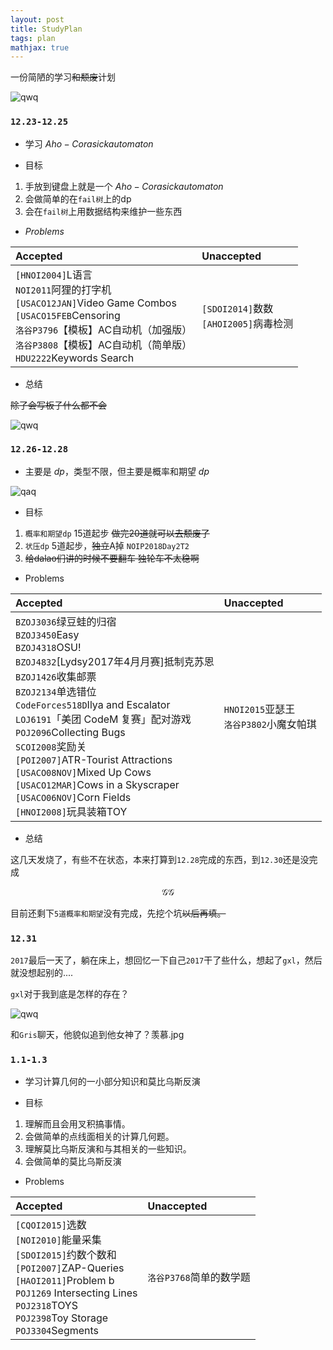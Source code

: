 ```yaml
---
layout: post
title: StudyPlan
tags: plan
mathjax: true
---
```


一份简陋的学习~~和颓废~~计划

![qwq](http://images.cnblogs.com/cnblogs_com/NuclearSubmarines/1013327/o_gg.jpg)

<!--more-->

### `12.23-12.25`

- 学习 $Aho-Corasick automaton$

- 目标
1. 手放到键盘上就是一个 $Aho-Corasick automaton$
1. 会做简单的在`fail树`上的dp
1. 会在`fail树`上用数据结构来维护一些东西

- $Problems$

| Accepted   | Unaccepted   |
| :--------   | :-----  |
| `[HNOI2004]`L语言<br>`NOI2011`阿狸的打字机<br>`[USACO12JAN]`Video Game Combos<br>`[USACO15FEB`Censoring<br>`洛谷P3796`【模板】AC自动机（加强版）<br>`洛谷P3808`【模板】AC自动机（简单版）<br>`HDU2222`Keywords Search| `[SDOI2014]`数数<br>`[AHOI2005]`病毒检测 |

- 总结

~~除了会写板子什么都不会~~

![qwq](http://images.cnblogs.com/cnblogs_com/NuclearSubmarines/1098093/o_qaq.png)

### `12.26-12.28`

- 主要是 $dp$，类型不限，但主要是概率和期望 $dp$

![qaq](http://images.cnblogs.com/cnblogs_com/NuclearSubmarines/1013327/o_qaq.png)

- 目标
1. `概率和期望dp` 15道起步 ~~做完20道就可以去颓废了~~
1. `状压dp` 5道起步，~~独立~~A掉 `NOIP2018Day2T2`
1. ~~给dalao们讲的时候不要翻车 独轮车不太稳啊~~

- Problems

| Accepted   | Unaccepted   |
| :--------   | :-----  |
| `BZOJ3036`绿豆蛙的归宿<br>`BZOJ3450`Easy<br>`BZOJ4318`OSU!<br>`BZOJ4832`[Lydsy2017年4月月赛]抵制克苏恩<br>`BZOJ1426`收集邮票<br>`BZOJ2134`单选错位<br>`CodeForces518D`Ilya and Escalator<br>`LOJ6191`「美团 CodeM 复赛」配对游戏<br>`POJ2096`Collecting Bugs<br>`SCOI2008`奖励关<br>`[POI2007]`ATR-Tourist Attractions<br>`[USACO08NOV]`Mixed Up Cows<br>`[USACO12MAR]`Cows in a Skyscraper<br>`[USACO06NOV]`Corn Fields<br>`[HNOI2008]`玩具装箱TOY|`HNOI2015`亚瑟王<br>`洛谷P3802`小魔女帕琪|

- 总结

这几天发烧了，有些不在状态，本来打算到`12.28`完成的东西，到`12.30`还是没完成

$$\mathcal{GG}$$

目前还剩下`5道概率和期望`没有完成，先挖个坑~~以后再填。~~

### `12.31`

`2017`最后一天了，躺在床上，想回忆一下自己`2017`干了些什么，想起了`gxl`，然后就没想起别的....

`gxl`对于我到底是怎样的存在？

![qwq](http://images.cnblogs.com/cnblogs_com/NuclearSubmarines/1098093/o_sgg.jpg)

和`Gris`聊天，他貌似追到他女神了？羡慕.jpg

### `1.1-1.3`

- 学习计算几何的一小部分知识和莫比乌斯反演

- 目标
1. 理解而且会用叉积搞事情。
1. 会做简单的点线面相关的计算几何题。
1. 理解莫比乌斯反演和与其相关的一些知识。
1. 会做简单的莫比乌斯反演

- Problems

| Accepted   | Unaccepted   |
| :--------   | :-----  |
| `[CQOI2015]`选数<br>`[NOI2010]`能量采集<br>`[SDOI2015]`约数个数和<br>`[POI2007]`ZAP-Queries<br>`[HAOI2011]`Problem b<br>`POJ1269` Intersecting Lines<br>`POJ2318`TOYS<br>`POJ2398`Toy Storage<br>`POJ3304`Segments|`洛谷P3768`简单的数学题|
